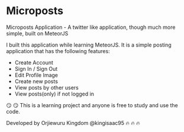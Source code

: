 # Microposts
Microposts Application - A twitter like application, though much more simple, built on MeteorJS

I built this application while learning MeteorJS. It is a simple posting application that has the following features:

* Create Account
* Sign In / Sign Out
* Edit Profile Image
* Create new posts
* View posts by other users
* View posts(only) if not logged in

:smirk: :smirk: This is a learning project and anyone is free to study and use the code.

Developed by Orjiewuru Kingdom @kingisaac95 :fire: :fire: :fire:
